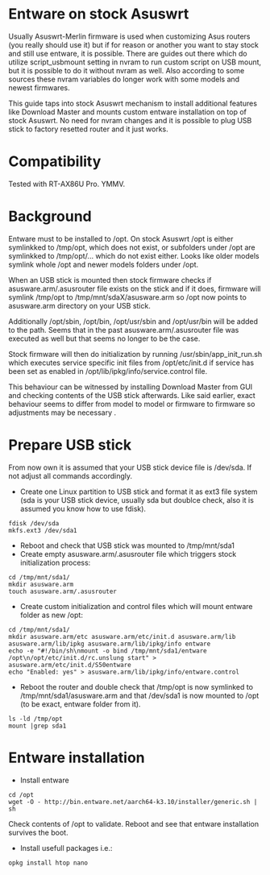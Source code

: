 # Entware on stock Asuswrt
Usually Asuswrt-Merlin firmware is used when customizing Asus routers (you really should use it) but if for reason or another you want to stay stock and still use entware, it is possible. There are guides out there which do utilize script_usbmount setting in nvram to run custom script on USB mount, but it is possible to do it without nvram as well. Also according to some sources these nvram variables do longer work with some models and newest firmwares.

This guide taps into stock Asuswrt mechanism to install additional features like Download Master and mounts custom entware installation on top of stock Asuswrt. No need for nvram changes and it is possible to plug USB stick to factory resetted router and it just works.

# Compatibility
Tested with RT-AX86U Pro. YMMV.

# Background
Entware must to be installed to /opt. On stock Asuswrt /opt is either symlinkked to /tmp/opt, which does not exist, or subfolders under /opt are symlinkked to /tmp/opt/... which do not exist either. Looks like older models symlink whole /opt and newer models folders under /opt.

When an USB stick is mounted then stock firmware checks if asusware.arm/.asusrouter file exists on the stick and if it does, firmware will symlink /tmp/opt to /tmp/mnt/sdaX/asusware.arm so /opt now points to asusware.arm directory on your USB stick. 

Additionally /opt/sbin, /opt/bin, /opt/usr/sbin and /opt/usr/bin will be added to the path. Seems that in the past asusware.arm/.asusrouter file was executed as well but that seems no longer to be the case. 

Stock firmware will then do initialization by running /usr/sbin/app_init_run.sh which executes service specific init files from /opt/etc/init.d if service has been set as enabled in /opt/lib/ipkg/info/service.control file.

This behaviour can be witnessed by installing Download Master from GUI and checking contents of the USB stick afterwards. Like said earlier, exact behaviour seems to differ from model to model or firmware to firmware so adjustments may be necessary .

# Prepare USB stick
From now own it is assumed that your USB stick device file is /dev/sda. If not adjust all commands accordingly.

- Create one Linux partition to USB stick and format it as ext3 file system (sda is your USB stick device, usually sda but doublce check, also it is assumed you know how to use fdisk).
```
fdisk /dev/sda
mkfs.ext3 /dev/sda1
```

- Reboot and check that USB stick was mounted to /tmp/mnt/sda1
- Create empty asusware.arm/.asusrouter file which triggers stock initialization process:
```
cd /tmp/mnt/sda1/
mkdir asusware.arm 
touch asusware.arm/.asusrouter
```

- Create custom initialization and control files which will mount entware folder as new /opt:
```
cd /tmp/mnt/sda1/
mkdir asusware.arm/etc asusware.arm/etc/init.d asusware.arm/lib asusware.arm/lib/ipkg asusware.arm/lib/ipkg/info entware
echo -e "#!/bin/sh\nmount -o bind /tmp/mnt/sda1/entware /opt\n/opt/etc/init.d/rc.unslung start" > asusware.arm/etc/init.d/S50entware
echo "Enabled: yes" > asusware.arm/lib/ipkg/info/entware.control
```

- Reboot the router and double check that /tmp/opt is now symlinked to /tmp/mnt/sda1/asusware.arm and that /dev/sda1 is now mounted to /opt (to be exact, entware folder from it).
```
ls -ld /tmp/opt
mount |grep sda1
```

# Entware installation

- Install entware
```
cd /opt
wget -O - http://bin.entware.net/aarch64-k3.10/installer/generic.sh | sh
```
Check contents of /opt to validate. Reboot and see that entware installation survives the boot.

- Install usefull packages i.e.:
```
opkg install htop nano
```
